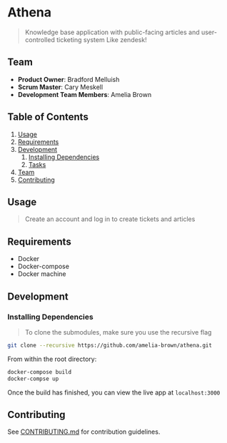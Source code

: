 # Athena

> Knowledge base application with public-facing articles and user-controlled ticketing system
> Like zendesk!

## Team

  - __Product Owner__: Bradford Melluish
  - __Scrum Master__: Cary Meskell
  - __Development Team Members__: Amelia Brown

## Table of Contents

1. [Usage](#Usage)
1. [Requirements](#requirements)
1. [Development](#development)
    1. [Installing Dependencies](#installing-dependencies)
    1. [Tasks](#tasks)
1. [Team](#team)
1. [Contributing](#contributing)

## Usage

> Create an account and log in to create tickets and articles

## Requirements

- Docker
- Docker-compose
- Docker machine

## Development

### Installing Dependencies

> To clone the submodules, make sure you use the recursive flag

```sh
git clone --recursive https://github.com/amelia-brown/athena.git
```

From within the root directory:

```sh
docker-compose build
docker-compse up
```

Once the build has finished, you can view the live app at `localhost:3000`

## Contributing

See [CONTRIBUTING.md](CONTRIBUTING.md) for contribution guidelines.
